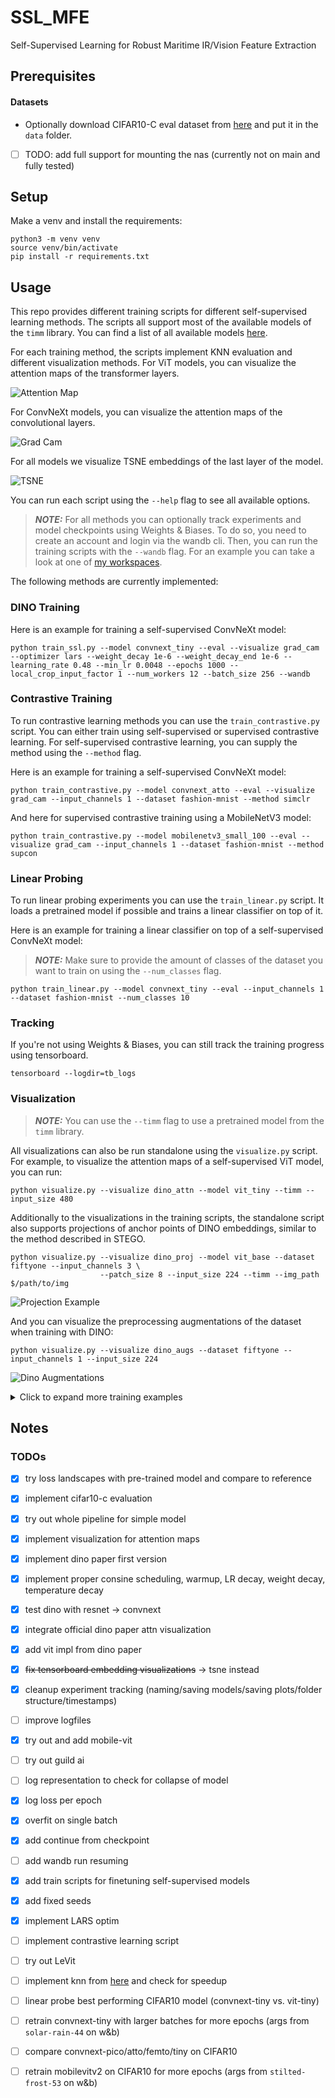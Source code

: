 # SSL_MFE

Self-Supervised Learning for Robust Maritime IR/Vision Feature Extraction

## Prerequisites

#### Datasets

- Optionally download CIFAR10-C eval dataset from [here](https://zenodo.org/record/2535967#.XqZQ9hNKjIU) and put it in
  the `data`
  folder.
- [ ] TODO: add full support for mounting the nas (currently not on main and fully tested)

## Setup

Make a venv and install the requirements:

```shell
python3 -m venv venv
source venv/bin/activate
pip install -r requirements.txt
```

## Usage

This repo provides different training scripts for different self-supervised learning methods.
The scripts all support most of the available models of the `timm` library. You can find a list of all
available models [here](https://github.com/huggingface/pytorch-image-models#models).

For each training method, the scripts implement KNN evaluation and different visualization methods.
For ViT models, you can visualize the attention maps of the transformer layers. 

![Attention Map](./docs/attn_map_example.svg)

For ConvNeXt models, you can visualize the attention maps of the convolutional layers. 

![Grad Cam](./docs/grad_cam_example.svg)

For all models we visualize TSNE embeddings of the last layer of the model.

![TSNE](./docs/tsne_example.svg)

You can run each script using the `--help` flag to see all available options.

> **_NOTE:_** For all methods you can optionally track experiments and model checkpoints using Weights & Biases.
> To do so, you need to create an account and login via the wandb cli. Then, you can run the training
> scripts with the `--wandb` flag. For an example you can take a look at one
> of [my workspaces](https://wandb.ai/mcaaroni/dino).

The following methods are currently implemented:

### DINO Training

Here is an example for training a self-supervised ConvNeXt model:

```shell 
python train_ssl.py --model convnext_tiny --eval --visualize grad_cam --optimizer lars --weight_decay 1e-6 --weight_decay_end 1e-6 --learning_rate 0.48 --min_lr 0.0048 --epochs 1000 --local_crop_input_factor 1 --num_workers 12 --batch_size 256 --wandb
```

### Contrastive Training

To run contrastive learning methods you can use the `train_contrastive.py` script. You can either train using self-supervised
or supervised contrastive learning. For self-supervised contrastive learning, you can supply the method using the `--method` flag.

Here is an example for training a self-supervised ConvNeXt model:

```shell
python train_contrastive.py --model convnext_atto --eval --visualize grad_cam --input_channels 1 --dataset fashion-mnist --method simclr
```

And here for supervised contrastive training using a MobileNetV3 model:

```shell
python train_contrastive.py --model mobilenetv3_small_100 --eval --visualize grad_cam --input_channels 1 --dataset fashion-mnist --method supcon
```


### Linear Probing

To run linear probing experiments you can use the `train_linear.py` script. 
It loads a pretrained model if possible and trains a linear classifier on top of it.

Here is an example for training a linear classifier on top of a self-supervised ConvNeXt model:

> **_NOTE:_** Make sure to provide the amount of classes of the dataset you want to train on using the `--num_classes` flag.

```shell
python train_linear.py --model convnext_tiny --eval --input_channels 1 --dataset fashion-mnist --num_classes 10
```


### Tracking 

If you're not using Weights & Biases, you can still track the training progress using tensorboard.

```shell
tensorboard --logdir=tb_logs
```


### Visualization

> **_NOTE:_** You can use the `--timm` flag to use a pretrained model from the `timm` library.

All visualizations can also be run standalone using the `visualize.py` script. 
For example, to visualize the attention maps of a self-supervised ViT model, you can run:


```shell
python visualize.py --visualize dino_attn --model vit_tiny --timm --input_size 480
```

Additionally to the visualizations in the training scripts, the standalone script also supports
projections of anchor points of DINO embeddings, similar to the method described in STEGO.

```shell
python visualize.py --visualize dino_proj --model vit_base --dataset fiftyone --input_channels 3 \
                    --patch_size 8 --input_size 224 --timm --img_path $/path/to/img
```

![Projection Example](./docs/projection_example.svg)

And you can visualize the preprocessing augmentations of the dataset when training with DINO:

```shell
python visualize.py --visualize dino_augs --dataset fiftyone --input_channels 1 --input_size 224
```

![Dino Augmentations](./docs/dino_augs_example.svg)


<details>
<summary>Click to expand more training examples</summary>

Train self-supervised ConvNeXt model:

```shell
python train_ssl.py --device cuda --model convnext_tiny --optimizer adamw --epochs 100 --local_crops_scale 0.2 0.5 --global_crops_scale 0.7 1. --in_dim 2048
```

Train self-supervised ViT model:

```shell
 python train_ssl.py --device cuda --model vit_tiny --eval --visualize dino_attn
```

Train self-supervised ResNet model:

```shell
python train_ssl.py --device cuda --model resnet26_dino_cifar10 --eval --visualize grad_cam
```

Train self-supervised MobileNetV3 model:

```shell
python train_ssl.py --model mobilenetv3_small_100 --batch_size 512 --eval --visualize grad_cam --optimizer lars --weight_decay 1e-5 --weight_decay_end 1e-5 --learning_rate 0.48 --norm_last_layer --wandb
```

Train self-supervised ConvNeXt on fashion-mnist:

```shell
python train_ssl.py --device cuda --model convnext_pico --optimizer adamw --epochs 200 --batch_size 128 --learning_rate 0.03 --local_crops_scale 0.2 0.5 --global_crops_scale 0.7 1. --num_classes 0 --weight_decay 1e-4 --weight_decay_end 1e-4 --dataset fashion-mnist --input_channels 1 --input_size 32 --in_dim 512
```

Visualize DINO attention maps:

```shell
python visualize.py --visualize dino_attn --model vit_tiny --ckpt_path tb_logs/dino/vit_tiny_e100_b32_oadamw_lr0.0001_wd0.040000/best.pth --input_size 480
```

</details>

## Notes

### TODOs

- [x] try loss landscapes with pre-trained model and compare to reference
- [x] implement cifar10-c evaluation
- [x] try out whole pipeline for simple model
- [x] implement visualization for attention maps
- [x] implement dino paper first version
- [x] implement proper consine scheduling, warmup, LR decay, weight decay, temperature decay
- [x] test dino with resnet -> convnext
- [x] integrate official dino paper attn visualization
- [x] add vit impl from dino paper
- [x] ~~fix tensorboard embedding visualizations~~ -> tsne instead
- [x] cleanup experiment tracking (naming/saving models/saving plots/folder structure/timestamps)
- [ ] improve logfiles
- [x] try out and add mobile-vit
- [ ] try out guild ai
- [ ] log representation to check for collapse of model
- [x] log loss per epoch
- [x] overfit on single batch
- [x] add continue from checkpoint
- [ ] add wandb run resuming
- [x] add train scripts for finetuning self-supervised models
- [x] add fixed seeds
- [x] implement LARS optim
- [ ] implement contrastive learning script
- [ ] try out LeVit
- [ ] implement knn from [here](https://github.com/zhirongw/lemniscate.pytorch/blob/master/test.py) and check for
  speedup

- [ ] linear probe best performing CIFAR10 model (convnext-tiny vs. vit-tiny)
- [ ] retrain convnext-tiny with larger batches for more epochs (args from `solar-rain-44` on w&b)
- [ ] compare convnext-pico/atto/femto/tiny on CIFAR10
- [ ] retrain mobilevitv2 on CIFAR10 for more epochs (args from `stilted-frost-53` on w&b)
